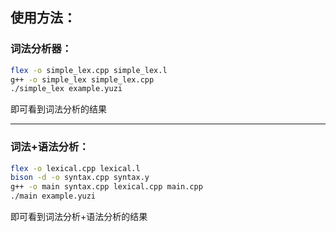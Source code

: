 **使用方法：**
---
### 词法分析器：
```bash
flex -o simple_lex.cpp simple_lex.l
g++ -o simple_lex simple_lex.cpp
./simple_lex example.yuzi
```
即可看到词法分析的结果

---
### 词法+语法分析：
```bash
flex -o lexical.cpp lexical.l
bison -d -o syntax.cpp syntax.y
g++ -o main syntax.cpp lexical.cpp main.cpp
./main example.yuzi
```
即可看到词法分析+语法分析的结果